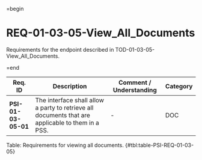 =begin

# REQ-01-03-05-View_All_Documents

Requirements for the endpoint described in TOD-01-03-05-View_All_Documents.

=end

| Req. ID                        | Description                         | Comment / Understanding                  | Category                       |
| ------------------------------ | ----------------------------------- | ---------------------------------------- | ------------------------------ |
| __PSI-01-03-05-01__ | The interface shall allow a party to retrieve all documents that are applicable to them in a PSS. | -                       | DOC      |

Table: Requirements for viewing all documents. {#tbl:table-PSI-REQ-01-03-05}
